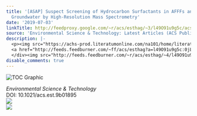 ```yaml
---
title: '[ASAP] Suspect Screening of Hydrocarbon Surfactants in AFFFs and AFFF-Contaminated
  Groundwater by High-Resolution Mass Spectrometry'
date: '2019-07-03'
linkTitle: http://feedproxy.google.com/~r/acs/esthag/~3/l49O91u9g5c/acs.est.9b01895
source: 'Environmental Science & Technology: Latest Articles (ACS Publications)'
description: |-
  <p><img src="https://achs-prod.literatumonline.com/na101/home/literatum/publisher/achs/journals/content/esthag/0/esthag.ahead-of-print/acs.est.9b01895/20190703/images/medium/es-2019-01895p_0005.gif" alt="TOC Graphic"/></p><div><cite>Environmental Science & Technology</cite></div><div>DOI: 10.1021/acs.est.9b01895</div><div class="feedflare">
  <a href="http://feeds.feedburner.com/~ff/acs/esthag?a=l49O91u9g5c:0jL4CcE8xzM:yIl2AUoC8zA"><img src="http://feeds.feedburner.com/~ff/acs/esthag?d=yIl2AUoC8zA" border="0"></img></a>
  </div><img src="http://feeds.feedburner.com/~r/acs/esthag/~4/l49O91u9g5c" ...
disable_comments: true
---
```

<p><img src="https://achs-prod.literatumonline.com/na101/home/literatum/publisher/achs/journals/content/esthag/0/esthag.ahead-of-print/acs.est.9b01895/20190703/images/medium/es-2019-01895p_0005.gif" alt="TOC Graphic"/></p><div><cite>Environmental Science & Technology</cite></div><div>DOI: 10.1021/acs.est.9b01895</div><div class="feedflare">
<a href="http://feeds.feedburner.com/~ff/acs/esthag?a=l49O91u9g5c:0jL4CcE8xzM:yIl2AUoC8zA"><img src="http://feeds.feedburner.com/~ff/acs/esthag?d=yIl2AUoC8zA" border="0"></img></a>
</div><img src="http://feeds.feedburner.com/~r/acs/esthag/~4/l49O91u9g5c" ...